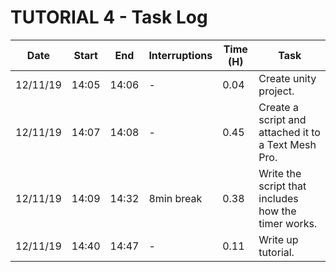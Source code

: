 # **TUTORIAL 4 - Task Log**

Date | Start | End | Interruptions | Time (H) | Task
-----|-------|-----|---------------|----------|-----
12/11/19 | 14:05 | 14:06 | - | 0.04 | Create unity project.
12/11/19 | 14:07 | 14:08 | - | 0.45 | Create a script and attached it to a Text Mesh Pro.
12/11/19 | 14:09 | 14:32 | 8min break | 0.38 | Write the script that includes how the timer works.
12/11/19 | 14:40 | 14:47 | - | 0.11 | Write up tutorial.